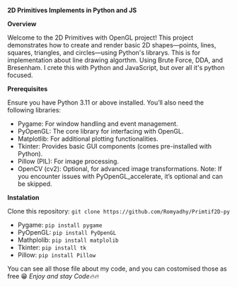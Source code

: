 **2D Primitives Implements in Python and JS**

**Overview**

Welcome to the 2D Primitives with OpenGL project! This project demonstrates how to create and render basic 2D shapes—points, lines, squares, triangles, and circles—using Python's librarys. This is for implementation about line drawing algorthm. Using Brute Force, DDA, and Bresenham. I crete this with Python and JavaScript, but over all it's python focused.

**Prerequisites**

Ensure you have Python 3.11 or above installed. You’ll also need the following libraries:
- Pygame: For window handling and event management.
- PyOpenGL: The core library for interfacing with OpenGL.
- Matplotlib: For additional plotting functionalities.
- Tkinter: Provides basic GUI components (comes pre-installed with Python).
- Pillow (PIL): For image processing.
- OpenCV (cv2): Optional, for advanced image transformations.
Note: If you encounter issues with PyOpenGL_accelerate, it’s optional and can be skipped.

**Instalation**

Clone this repository:
`git clone https://github.com/Romyadhy/Primtif2D-py`
  - Pygame: `pip install pygame`
  - PyOpenGL: `pip install PyOpenGL`
  - Mathplolib: `pip install matplolib`
  - Tkinter: `pip install tk`
  - Pillow: `pip install Pillow`

You can see all those file about my code, and you can costomised those as free 😁
_Enjoy and stay Code🔥🔥_


